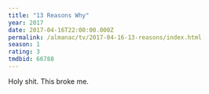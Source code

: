 ```yaml
---
title: "13 Reasons Why"
year: 2017
date: 2017-04-16T22:00:00.000Z
permalink: /almanac/tv/2017-04-16-13-reasons/index.html
season: 1
rating: 3
tmdbid: 66788
---
```


Holy shit. This broke me.